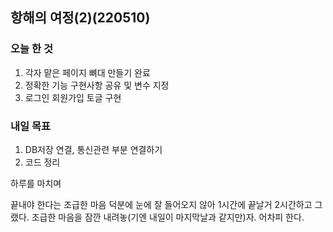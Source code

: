 ## 항해의 여정(2)(220510)

### 오늘 한 것

1. 각자 맡은 페이지 뼈대 만들기 완료
2. 정확한 기능 구현사항 공유 및 변수 지정
3. 로그인 회원가입 토글 구현

### 내일 목표

1. DB저장 연결, 통신관련 부분 연결하기
2. 코드 정리

하루를 마치며

끝내야 한다는 조급한 마음 덕분에 눈에 잘 들어오지 않아 1시간에 끝날거 2시간하고 그랬다. 조급한 마음을 잠깐 내려놓(기엔 내일이 마지막날과 같지만)자. 어차피 한다.

